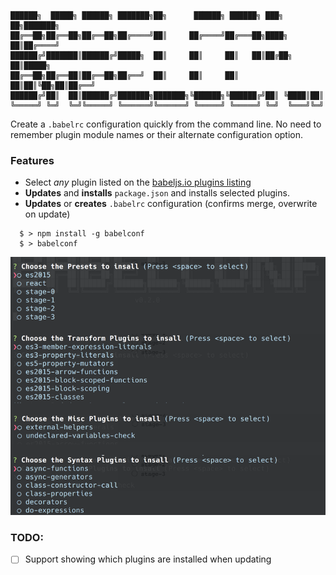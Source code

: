 ```
██████╗  █████╗ ██████╗ ███████╗██╗      ██████╗ ██████╗ ███╗   ██╗███████╗
██╔══██╗██╔══██╗██╔══██╗██╔════╝██║     ██╔════╝██╔═══██╗████╗  ██║██╔════╝
██████╔╝███████║██████╔╝█████╗  ██║     ██║     ██║   ██║██╔██╗ ██║█████╗
██╔══██╗██╔══██║██╔══██╗██╔══╝  ██║     ██║     ██║   ██║██║╚██╗██║██╔══╝
██████╔╝██║  ██║██████╔╝███████╗███████╗╚██████╗╚██████╔╝██║ ╚████║██║
╚═════╝ ╚═╝  ╚═╝╚═════╝ ╚══════╝╚══════╝ ╚═════╝ ╚═════╝ ╚═╝  ╚═══╝╚═╝
```

Create a `.babelrc` configuration quickly from the command line.
No need to remember plugin module names or their alternate configuration
option.

### Features
- Select _any_ plugin listed on the [babeljs.io plugins listing](babeljs.io/docs/plugins/)
- **Updates** and **installs** `package.json` and installs selected plugins.
- **Updates** or **creates** `.babelrc` configuration (confirms merge, overwrite on update)

```
  $ > npm install -g babelconf
  $ > babelconf
```

![babelconf](./babelconf.png)

### TODO: 
- [ ] Support showing which plugins are installed when updating
